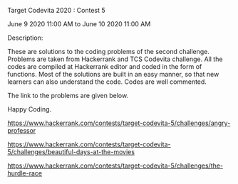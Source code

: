 Target Codevita 2020 : Contest 5

June 9 2020 11:00 AM to June 10 2020 11:00 AM

Description:

These are solutions to the coding problems of the second challenge. Problems are taken from Hackerrank and TCS Codevita challenge. All the codes are compiled at Hackerrank editor and coded in the form of functions. Most of the solutions are built in an easy manner, so that new learners can also understand the code. Codes are well commented.

The link to the problems are given below.

Happy Coding.

https://www.hackerrank.com/contests/target-codevita-5/challenges/angry-professor

https://www.hackerrank.com/contests/target-codevita-5/challenges/beautiful-days-at-the-movies

https://www.hackerrank.com/contests/target-codevita-5/challenges/the-hurdle-race
